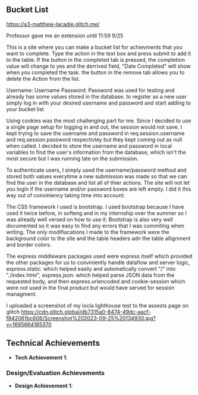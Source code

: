 ## Bucket List

https://a3-matthew-lacadie.glitch.me/

Professor gave me an extension until 11:59 9/25

This is a site where you can make a bucket list for achievments that you want to complete.
Type the action in the text box and press submit to add it to the table.
If the button in the completed tab is pressed, the completion value will change to yes and the derrived field, "Date Completed" will show when you completed the task.
the button in the remove tab allows you to delete the Action from the list.

Username: Username
Password: Password was used for testing and already has some values stored in the database.
to register as a new user simply log in with your desired username and password and start adding to your bucket list

Using cookies was the most challenging part for me. Since I decided to use a single page setup for logging in and out, the session would not save.
I kept trying to save the username and password in req.session.username and req.session.password respectivley but they kept coming out as null when called.
I decided to store the username and password in local variables to find the user's information from the database, which isn't the most secure but I was running late on the submission.

To authenticate users, I simply used the username/password method and stored both values everytime a new submission was made so that we can find the user in the database and list all of thier actions.
The site will not let you login if the username and/or password boxes are left empty. I did it this way out of conviniency taking time into account.

The CSS framework I used is bootstrap. I used bootstrap because I have used it twice before, in softeng and in my internship over the summer so I was already well versed on how to use it.
Bootstrap is also very well documented so it was easy to find any errors that I was commiting when writing.
The only modifiacations I made to the framework were the background color to the site and the table headers adn the table allignment and border colors.

The express middleware packages used were express itself which provided the other packages for us to conviniently handle dataflow and server logic, express.static: which helped easliy and automatically convert
"/" into "./index.html", express.json: which helped parse JSON data from the requested body, and then express.urlencoded and cookie-session which were not used in the final product but would have served
for session managment.

I uploaded a screenshot of my locla lighthouse test to the assests page on glitch
https://cdn.glitch.global/db7315a0-8474-49dc-aacf-f842061bc606/Screenshot%202023-09-25%20134930.jpg?v=1695664185370


## Technical Achievements
- **Tech Achievement 1**:

### Design/Evaluation Achievements
- **Design Achievement 1**: 
